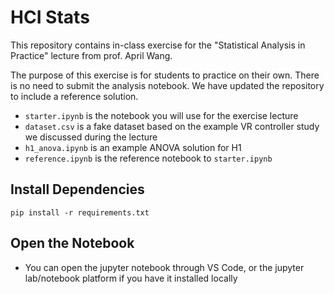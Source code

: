 # HCI Stats

This repository contains in-class exercise for the "Statistical Analysis in Practice" lecture from prof. April Wang.

The purpose of this exercise is for students to practice on their own. There is no need to submit the analysis notebook. We have updated the repository to include a reference solution.

- `starter.ipynb` is the notebook you will use for the exercise lecture
- `dataset.csv` is a fake dataset based on the example VR controller study we discussed during the lecture
- `h1_anova.ipynb` is an example ANOVA solution for H1
- `reference.ipynb` is the reference notebook to `starter.ipynb`

## Install Dependencies

```pip install -r requirements.txt```

## Open the Notebook
- You can open the jupyter notebook through VS Code, or the jupyter lab/notebook platform if you have it installed locally
